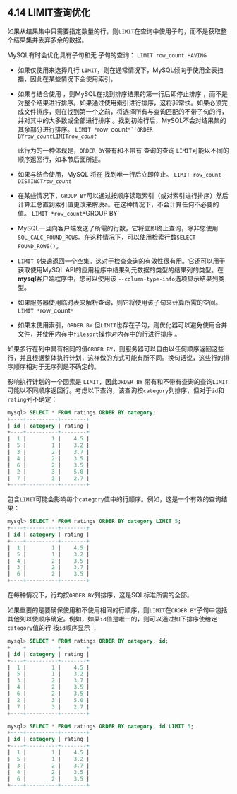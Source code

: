 ## 4.14 LIMIT查询优化

如果从结果集中只需要指定数量的行，则`LIMIT`在查询中使用子句，而不是获取整个结果集并丢弃多余的数据。

MySQL有时会优化具有子句和无 子句的查询： `LIMIT row_count HAVING`

- 如果仅使用来选择几行 `LIMIT`，则在通常情况下，MySQL倾向于使用全表扫描，因此在某些情况下会使用索引。

- 如果与结合使用 ，则MySQL在找到排序结果的第一行后即停止排序 ，而不是对整个结果进行排序。如果通过使用索引进行排序，这将非常快。如果必须完成文件排序，则在找到第一个之前，将选择所有与查询匹配的不带子句的行，并对其中的大多数或全部进行排序 。找到初始行后，MySQL不会对结果集的其余部分进行排序。 `LIMIT *`row_count`*``ORDER BY`*`row_count`*`LIMIT`*`row_count`*

  此行为的一种体现是，`ORDER BY`带有和不带有 查询的查询 `LIMIT`可能以不同的顺序返回行，如本节后面所述。

- 如果与结合使用，MySQL 将在 找到唯一行后立即停止。 `LIMIT row_count DISTINCT`*`row_count`*

- 在某些情况下，`GROUP BY`可以通过按顺序读取索引（或对索引进行排序）然后计算汇总直到索引值更改来解决a。在这种情况下，不会计算任何不必要的 值。 `LIMIT *row_count*`GROUP BY`

- MySQL一旦向客户端发送了所需的行数，它将立即终止查询，除非您使用 `SQL_CALC_FOUND_ROWS`。在这种情况下，可以使用检索行数`SELECT FOUND_ROWS()`。

  

- `LIMIT 0`快速返回一个空集。这对于检查查询的有效性很有用。它还可以用于获取使用MySQL API的应用程序中结果列元数据的类型的结果列的类型。在 **mysql**客户端程序中，您可以使用该 `--column-type-info`选项显示结果列类型。

- 如果服务器使用临时表来解析查询，则它将使用该子句来计算所需的空间。 `LIMIT *`row_count`*`

- 如果未使用索引，`ORDER BY` 但`LIMIT`也存在子句，则优化器可以避免使用合并文件，并使用内存中`filesort`操作对内存中的行进行排序 。

如果多行在列中具有相同的值`ORDER BY`，则服务器可以自由以任何顺序返回这些行，并且根据整体执行计划，这样做的方式可能有所不同。换句话说，这些行的排序顺序相对于无序列是不确定的。

影响执行计划的一个因素是 `LIMIT`，因此`ORDER BY` 带有和不带有查询的查询`LIMIT`可能以不同顺序返回行。考虑以下查询，该查询按`category`列排序，但对于`id`和 `rating`列不确定：

```sql
mysql> SELECT * FROM ratings ORDER BY category;
+----+----------+--------+
| id | category | rating |
+----+----------+--------+
|  1 |        1 |    4.5 |
|  5 |        1 |    3.2 |
|  3 |        2 |    3.7 |
|  4 |        2 |    3.5 |
|  6 |        2 |    3.5 |
|  2 |        3 |    5.0 |
|  7 |        3 |    2.7 |
+----+----------+--------+
```

包含`LIMIT`可能会影响每个`category`值中的行顺序。例如，这是一个有效的查询结果：

```sql
mysql> SELECT * FROM ratings ORDER BY category LIMIT 5;
+----+----------+--------+
| id | category | rating |
+----+----------+--------+
|  1 |        1 |    4.5 |
|  5 |        1 |    3.2 |
|  4 |        2 |    3.5 |
|  3 |        2 |    3.7 |
|  6 |        2 |    3.5 |
+----+----------+--------+
```

在每种情况下，行均按`ORDER BY`列排序，这是SQL标准所需的全部。

如果重要的是要确保使用和不使用相同的行顺序，则`LIMIT`在`ORDER BY`子句中包括其他列以使顺序确定。例如，如果`id`值是唯一的，则可以通过如下排序使给定`category`值的行 按`id`顺序显示 ：

```sql
mysql> SELECT * FROM ratings ORDER BY category, id;
+----+----------+--------+
| id | category | rating |
+----+----------+--------+
|  1 |        1 |    4.5 |
|  5 |        1 |    3.2 |
|  3 |        2 |    3.7 |
|  4 |        2 |    3.5 |
|  6 |        2 |    3.5 |
|  2 |        3 |    5.0 |
|  7 |        3 |    2.7 |
+----+----------+--------+

mysql> SELECT * FROM ratings ORDER BY category, id LIMIT 5;
+----+----------+--------+
| id | category | rating |
+----+----------+--------+
|  1 |        1 |    4.5 |
|  5 |        1 |    3.2 |
|  3 |        2 |    3.7 |
|  4 |        2 |    3.5 |
|  6 |        2 |    3.5 |
+----+----------+--------+
```